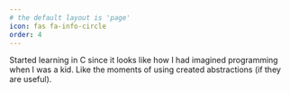 ```yaml
---
# the default layout is 'page'
icon: fas fa-info-circle
order: 4
---
```


Started learning in C since it looks like how I had imagined programming when I was a kid. Like the moments of using created abstractions (if they are useful).
